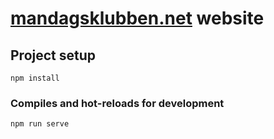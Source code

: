 # [mandagsklubben.net](https://mandagsklubben.net) website

## Project setup
```
npm install
```

### Compiles and hot-reloads for development
```
npm run serve
```
